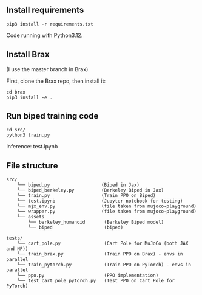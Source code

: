 ## Install requirements

```
pip3 install -r requirements.txt
```

Code running with Python3.12.

## Install Brax
(I use the master branch in Brax)

First, clone the Brax repo, then install it:
```
cd brax
pip3 install -e .
```


## Run biped training code

```
cd src/
python3 train.py
```

Inference: test.ipynb

## File structure

```
src/
    └── biped.py                   (Biped in Jax)
    └── biped_berkeley.py          (Berkeley Biped in Jax)
    └── train.py                   (Train PPO on Biped)
    └── test.ipynb                 (Jupyter notebook for testing)
    └── mjx_env.py                 (file taken from mujoco-playground)
    └── wrapper.py                 (file taken from mujoco-playground)
    └── assets
        └── berkeley_humanoid       (Berkeley Biped model)
        └── biped                   (biped)

tests/
    └── cart_pole.py                (Cart Pole for MuJoCo (both JAX and NP))
    └── train_brax.py               (Train PPO on Brax) - envs in parallel
    └── train_pytorch.py            (Train PPO on PyTorch) - envs in parallel
    └── ppo.py                      (PPO implementation)
    └── test_cart_pole_pytorch.py   (Test PPO on Cart Pole for PyTorch)
```